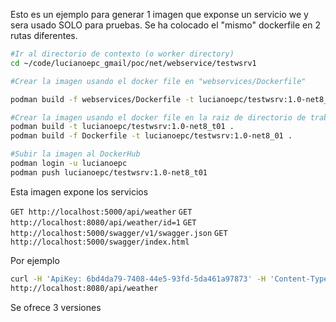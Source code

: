 Esto es un ejemplo para generar 1 imagen que exponse un servicio we y sera usado SOLO para pruebas.
Se ha colocado el "mismo" dockerfile en 2 rutas diferentes.

```bash
#Ir al directorio de contexto (o worker directory)
cd ~/code/lucianoepc_gmail/poc/net/webservice/testwsrv1

#Crear la imagen usando el docker file en "webservices/Dockerfile"

podman build -f webservices/Dockerfile -t lucianoepc/testwsrv:1.0-net8_t01 .

#Crear la imagen usando el docker file en la raiz de directorio de trabajo
podman build -t lucianoepc/testwsrv:1.0-net8_t01 .
podman build -f Dockerfile -t lucianoepc/testwsrv:1.0-net8_01 .

#Subir la imagen al DockerHub
podman login -u lucianoepc
podman push lucianoepc/testwsrv:1.0-net8_t01
```



Esta imagen expone los servicios

`GET http://localhost:5000/api/weather`
`GET http://localhost:8080/api/weather/id=1`
`GET http://localhost:5000/swagger/v1/swagger.json`
`GET http://localhost:5000/swagger/index.html`

Por ejemplo

```bash
curl -H 'ApiKey: 6bd4da79-7408-44e5-93fd-5da461a97873' -H 'Content-Type: application/json' -H 'my-header: my-value' \
http://localhost:8080/api/weather
```

Se ofrece 3 versiones
